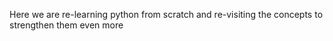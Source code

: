 Here we are re-learning python from scratch and re-visiting the concepts to strengthen them even more 